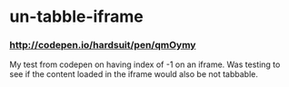 # un-tabble-iframe

### http://codepen.io/hardsuit/pen/qmOymy
My test from codepen on having index of -1 on an iframe.  Was testing to see if the content loaded in the iframe would also be not tabbable.
